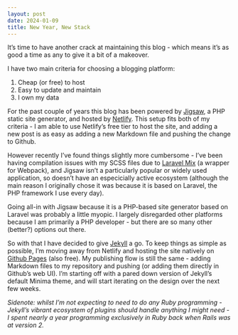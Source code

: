```yaml
---
layout: post
date: 2024-01-09
title: New Year, New Stack
---
```

It’s time to have another crack at maintaining this blog - which means it’s as good a time as any to give it a bit of a makeover.

I have two main criteria for choosing a blogging platform:

1. Cheap (or free) to host
2. Easy to update and maintain
3. I own my data

For the past couple of years this blog has been powered by [Jigsaw](https://jigsaw.tighten.com), a PHP static site generator, and hosted by [Netlify](https://www.netlify.com). This setup fits both of my criteria - I am able to use Netlify’s free tier to host the site, and adding a new post is as easy as adding a new Markdown file and pushing the change to Github.

However recently I’ve found things slightly more cumbersome - I’ve been having compilation issues with my SCSS files due to [Laravel Mix](https://laravel-mix.com) (a wrapper for Webpack), and Jigsaw isn’t a particularly popular or widely used application, so doesn’t have an especicially active ecosystem (although the main reason I originally chose it was because it is based on Laravel, the PHP framework I use every day).

Going all-in with Jigsaw because it is a PHP-based site generator based on Laravel was probably a little myopic. I largely disregarded other platforms because I am primarily a PHP developer - but there are so many other (better?) options out there.

So with that I have decided to give [Jekyll](https://jekyllrb.com) a go. To keep things as simple as possible, I’m moving away from Netlify and hosting the site natively on [Github Pages](https://pages.github.com) (also free). My publishing flow is still the same - adding Markdown files to my repository and pushing (or adding them directly in Github’s web UI). I’m starting off with a pared down version of Jekyll’s default Minima theme, and will start iterating on the design over the next few weeks.

_Sidenote: whilst I’m not expecting to need to do any Ruby programming - Jekyll’s vibrant ecosystem of plugins should handle anything I might need - I spent nearly a year programming exclusively in Ruby back when Rails was at version 2._
